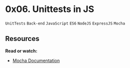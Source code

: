 # 0x06. Unittests in JS
`UnitTests` `Back-end` `JavaScript` `ES6` `NodeJS` `ExpressJS` `Mocha`

## Resources
**Read or watch:**
- [Mocha Documentation](https://mochajs.org/)
